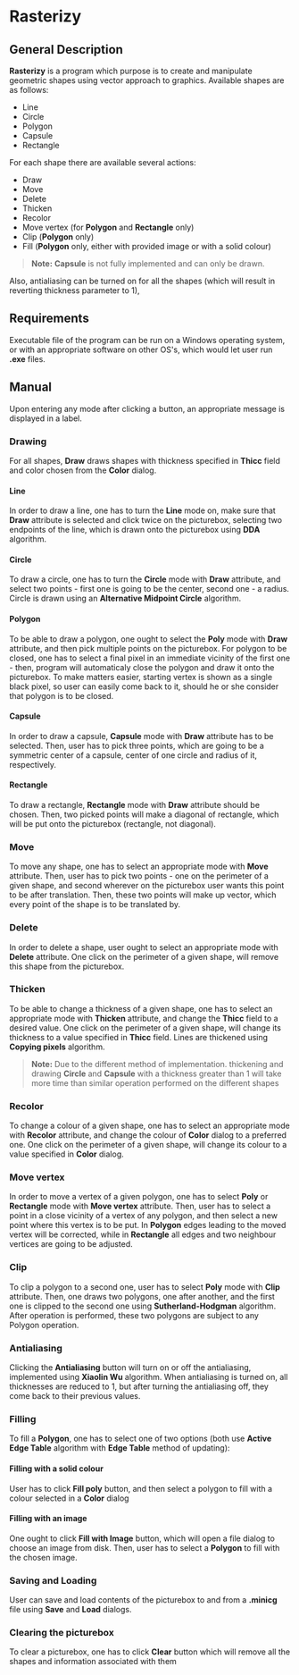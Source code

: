# Rasterizy

## General Description
**Rasterizy** is a program which purpose is to create and manipulate geometric shapes using vector approach to graphics. 
Available shapes are as follows:
- Line
- Circle
- Polygon
- Capsule
- Rectangle

For each shape there are available several actions:
- Draw
- Move
- Delete
- Thicken
- Recolor
- Move vertex (for **Polygon** and **Rectangle** only)
- Clip (**Polygon** only)
- Fill (**Polygon** only, either with provided image or with a solid colour)
> **Note:**  **Capsule** is not fully implemented and can only be drawn.

Also, antialiasing can be turned on for all the shapes (which will result in reverting thickness parameter to 1), 

## Requirements
Executable file of the program can be run on  a Windows operating system, or with an appropriate software on other OS's, which would let user run **.exe** files.

## Manual
Upon entering any mode after clicking a button, an appropriate message is displayed in a label. 
### Drawing
For all shapes, **Draw** draws shapes with thickness specified in **Thicc** field and color chosen from the **Color** dialog. 
#### Line
In order to draw a line, one has to turn the **Line** mode on, make sure that **Draw** attribute is selected and click twice on the picturebox, selecting two endpoints of the line, which is drawn onto the picturebox using **DDA** algorithm.
#### Circle
To draw a circle, one has to turn the **Circle** mode with **Draw** attribute, and select two points - first one is going to be the center, second one - a radius. Circle is drawn using an **Alternative Midpoint Circle** algorithm.
#### Polygon
To be able to draw a polygon, one ought to select the **Poly** mode with **Draw** attribute, and then pick multiple points on the picturebox. For polygon to be closed, one has to select a final pixel in an immediate vicinity of the first one - then, program will automaticaly close the polygon and draw it onto the picturebox. To make matters easier, starting vertex is shown as a single black pixel, so user can easily come back to it, should he or she consider that polygon is to be closed. 
#### Capsule
In order to draw a capsule, **Capsule** mode with **Draw** attribute has to be selected. Then, user has to pick three points, which are going to be a symmetric center of a capsule, center of one circle and radius of it, respectively.
#### Rectangle 
To draw a rectangle, **Rectangle** mode with **Draw** attribute should be chosen. Then, two picked points will make a diagonal of rectangle, which will be put onto the picturebox (rectangle, not diagonal).
### Move
To move any shape, one has to select an appropriate mode with **Move** attribute. Then, user has to pick two points - one on the perimeter of a given shape, and second wherever on the picturebox user wants this point to be after translation. Then, these two points will make up vector, which every point of the shape is to be translated by.
### Delete
In order to delete a shape, user ought to select an appropriate mode with **Delete** attribute. One click on the perimeter of a given shape, will remove this shape from the picturebox.
### Thicken
To be able to change a thickness of a given shape, one has to select an appropriate mode with **Thicken** attribute, and change the **Thicc** field to a desired value. One click on the perimeter of a given shape, will change its thickness to a value specified in **Thicc** field. Lines are thickened using **Copying pixels** algorithm.
>**Note:** Due to the different method of implementation. thickening and drawing **Circle** and **Capsule** with a thickness greater than 1 will take more time than similar operation performed on the different shapes
### Recolor
To change a colour of a given shape, one has to select an appropriate mode with **Recolor** attribute, and change the colour of **Color** dialog to a preferred one. One click on the perimeter of a given shape, will change its colour to a value specified in **Color** dialog.
### Move vertex
In order to move a vertex of a given polygon, one has to select **Poly** or **Rectangle** mode with **Move vertex** attribute. Then, user has to select a point in a close vicinity of a vertex of any polygon, and then select a new point where this vertex is to be put. In **Polygon** edges leading to the moved vertex will be corrected, while in **Rectangle** all edges and two neighbour vertices are going to be adjusted.
### Clip
To clip a polygon to a second one, user has to select **Poly** mode with **Clip** attribute. Then, one draws two polygons, one after another, and the first one is clipped to the second one using **Sutherland-Hodgman** algorithm. After operation is performed, these two polygons are subject to any Polygon operation.  
### Antialiasing
Clicking the **Antialiasing** button will turn on or off the antialiasing, implemented using **Xiaolin Wu** algorithm. When antialiasing is turned on, all thicknesses are reduced to 1, but after turning the antialiasing off, they come back to their previous values.
### Filling
To fill a **Polygon**, one has to select one of two options (both use **Active Edge Table** algorithm with **Edge Table** method of updating):
#### Filling with a solid colour
User has to click **Fill poly** button, and then select a polygon to fill with a colour selected in a **Color** dialog
#### Filling with an image
One ought to click **Fill with Image** button, which will open a file dialog to choose an image from disk. Then, user has to select a **Polygon** to fill with the chosen image.
### Saving and Loading
User can save and load contents of the picturebox to and from a **.minicg** file using **Save** and **Load** dialogs.
### Clearing the picturebox
To clear a picturebox, one has to click **Clear** button which will remove all the shapes and information associated with them 
